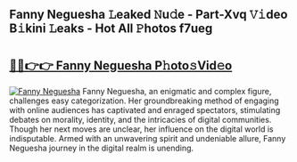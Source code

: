 ## Fanny Neguesha 𝙻eaked 𝙽u𝚍e - Part-Xvq 𝚅𝚒deo B𝚒kini 𝙻eaks - Hot All 𝙿hotos f7ueg

# <h2><a href="http://ld1xt9.urlbe.top/?page=Fanny+Neguesha">🔗🔗👉👉 Fanny Neguesha P𝚑oto𝚜Vid𝚎o</a></h2>

[![Fanny Neguesha](https://i.imgur.com/eBuTRDB.gif)](http://ld1xt9.urlbe.top/?page=Fanny+Neguesha)
Fanny Neguesha, an enigmatic and complex figure, challenges easy categorization. Her groundbreaking method of engaging with online audiences has captivated and enraged spectators, stimulating debates on morality, identity, and the intricacies of digital communities. Though her next moves are unclear, her influence on the digital world is indisputable. Armed with an unwavering spirit and undeniable allure, Fanny Neguesha journey in the digital realm is unending.
